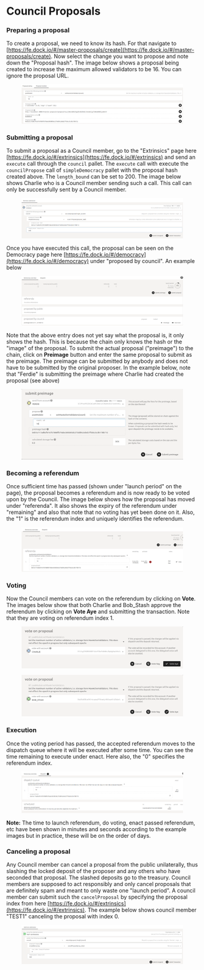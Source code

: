 # Council Proposals

### Preparing a proposal

To create a proposal, we need to know its hash. For that navigate to [https://fe.dock.io/#/master-proposals/create](https://fe.dock.io/#/master-proposals/create). Now select the change you want to propose and note down the "Proposal hash". The image below shows a proposal being created to increase the maximum allowed validators to be 16. You can ignore the proposal URL.

<figure><img src="../../../.gitbook/assets/proposal_hash_1.png" alt=""><figcaption></figcaption></figure>

### Submitting a proposal

To submit a proposal as a Council member, go to the "Extrinsics" page here [https://fe.dock.io/#/extrinsics](https://fe.dock.io/#/extrinsics) and send an `execute` call through the `council` pallet. The `execute` call with execute the `councilPropose` call of `simpleDemocracy` pallet with the proposal hash created above. The `length_bound` can be set to 200. The image below shows Charlie who is a Council member sending such a call. This call can only be successfully sent by a Council member.

<figure><img src="../../../.gitbook/assets/council_propose.png" alt=""><figcaption></figcaption></figure>

Once you have executed this call, the proposal can be seen on the Democracy page here [https://fe.dock.io/#/democracy](https://fe.dock.io/#/democracy) under "proposed by council". An example below

<figure><img src="../../../.gitbook/assets/prop_by_council.png" alt=""><figcaption></figcaption></figure>

Note that the above entry does not yet say what the proposal is, it only shows the hash. This is because the chain only knows the hash or the "image" of the proposal. To submit the actual proposal ("preimage") to the chain, click on **Preimage** button and enter the same proposal to submit as the preimage. The preimage can be submitted by anybody and does not have to be submitted by the original proposer. In the example below, note that "Ferdie" is submitting the preimage where Charlie had created the proposal (see above)

<figure><img src="../../../.gitbook/assets/preimage-2.png" alt=""><figcaption></figcaption></figure>

### Becoming a referendum

Once sufficient time has passed (shown under "launch period" on the page), the proposal becomes a referendum and is now ready to be voted upon by the Council. The image below shows how the proposal has moved under "referenda". It also shows the expiry of the referendum under "remaining" and also that note that no voting has yet been done on it. Also, the "1" is the referendum index and uniquely identifies the referendum.

<figure><img src="../../../.gitbook/assets/referendum-3.png" alt=""><figcaption></figcaption></figure>

### Voting

Now the Council members can vote on the referendum by clicking on **Vote**. The images below show that both Charlie and Bob\_Stash approve the referendum by clicking on **Vote Aye** and submitting the transaction. Note that they are voting on referendum index 1.

<figure><img src="../../../.gitbook/assets/vote-3.png" alt=""><figcaption></figcaption></figure>

<figure><img src="../../../.gitbook/assets/vote-4.png" alt=""><figcaption></figcaption></figure>

### Execution

Once the voting period has passed, the accepted referendum moves to the dispatch queue where it will be executed after some time. You can see the time remaining to execute under enact. Here also, the "0" specifies the referendum index.

<figure><img src="../../../.gitbook/assets/dispatch-2.png" alt=""><figcaption></figcaption></figure>

**Note:** The time to launch referendum, do voting, enact passed referendum, etc have been shown in minutes and seconds according to the example images but in practice, these will be on the order of days.

### Canceling a proposal

Any Council member can cancel a proposal from the public unilaterally, thus slashing the locked deposit of the proposer and any others who have seconded that proposal. The slashed deposits go to the treasury. Council members are supposed to act responsibly and only cancel proposals that are definitely spam and meant to only waste one "launch period". A council member can submit such the `cancelProposal` by specifying the proposal index from here [https://fe.dock.io/#/extrinsics](https://fe.dock.io/#/extrinsics). The example below shows council member "TEST1" canceling the proposal with index 0.

<figure><img src="../../../.gitbook/assets/cancel_prop.png" alt=""><figcaption></figcaption></figure>

